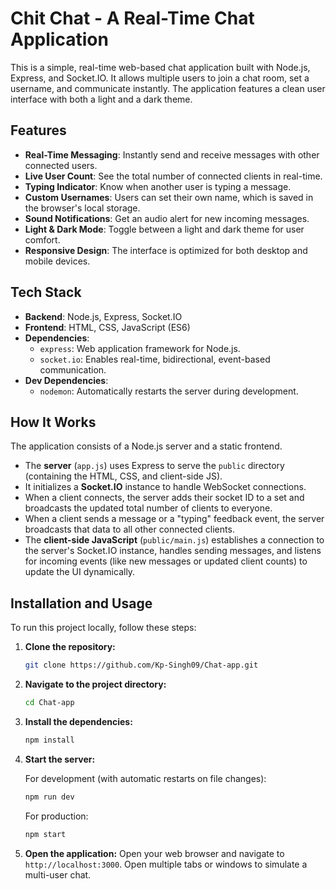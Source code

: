 # Chit Chat - A Real-Time Chat Application

This is a simple, real-time web-based chat application built with Node.js, Express, and Socket.IO. It allows multiple users to join a chat room, set a username, and communicate instantly. The application features a clean user interface with both a light and a dark theme.

## Features

-   **Real-Time Messaging**: Instantly send and receive messages with other connected users.
-   **Live User Count**: See the total number of connected clients in real-time.
-   **Typing Indicator**: Know when another user is typing a message.
-   **Custom Usernames**: Users can set their own name, which is saved in the browser's local storage.
-   **Sound Notifications**: Get an audio alert for new incoming messages.
-   **Light & Dark Mode**: Toggle between a light and dark theme for user comfort.
-   **Responsive Design**: The interface is optimized for both desktop and mobile devices.

## Tech Stack

-   **Backend**: Node.js, Express, Socket.IO
-   **Frontend**: HTML, CSS, JavaScript (ES6)
-   **Dependencies**:
    -   `express`: Web application framework for Node.js.
    -   `socket.io`: Enables real-time, bidirectional, event-based communication.
-   **Dev Dependencies**:
    -   `nodemon`: Automatically restarts the server during development.

## How It Works

The application consists of a Node.js server and a static frontend.

-   The **server** (`app.js`) uses Express to serve the `public` directory (containing the HTML, CSS, and client-side JS).
-   It initializes a **Socket.IO** instance to handle WebSocket connections.
-   When a client connects, the server adds their socket ID to a set and broadcasts the updated total number of clients to everyone.
-   When a client sends a message or a "typing" feedback event, the server broadcasts that data to all other connected clients.
-   The **client-side JavaScript** (`public/main.js`) establishes a connection to the server's Socket.IO instance, handles sending messages, and listens for incoming events (like new messages or updated client counts) to update the UI dynamically.

## Installation and Usage

To run this project locally, follow these steps:

1.  **Clone the repository:**
    ```sh
    git clone https://github.com/Kp-Singh09/Chat-app.git
    ```

2.  **Navigate to the project directory:**
    ```sh
    cd Chat-app
    ```

3.  **Install the dependencies:**
    ```sh
    npm install
    ```

4.  **Start the server:**

    For development (with automatic restarts on file changes):
    ```sh
    npm run dev
    ```

    For production:
    ```sh
    npm start
    ```

5.  **Open the application:**
    Open your web browser and navigate to `http://localhost:3000`. Open multiple tabs or windows to simulate a multi-user chat.
